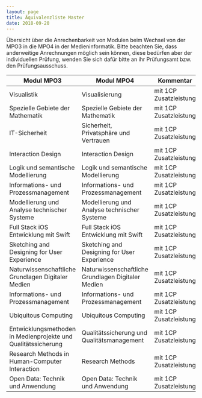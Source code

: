 ```yaml
---
layout: page
title: Äquivalenzliste Master
date: 2018-09-20
---
```


Übersicht über die Anrechenbarkeit von Modulen beim Wechsel von der MPO3 in die MPO4 in der Medieninformatik.
Bitte beachten Sie, dass anderweitige Anrechnungen möglich sein können, diese bedürfen aber der individuellen Prüfung, wenden Sie sich dafür bitte an ihr Prüfungsamt bzw. den Prüfungsausschuss.

| Modul MPO3 | Modul MPO4 | Kommentar|
| ----- | ----- | --- |
| Visualistik | Visualisierung | mit 1CP Zusatzleistung |
| Spezielle Gebiete der Mathematik | Spezielle Gebiete der Mathematik | mit 1CP Zusatzleistung |
| IT-Sicherheit | Sicherheit, Privatsphäre und Vertrauen | mit 1CP Zusatzleistung |
| Interaction Design | Interaction Design | mit 1CP Zusatzleistung  |
| Logik und semantische Modellierung | Logik und semantische Modellierung  | mit 1CP Zusatzleistung |
| Informations- und Prozessmanagement | Informations- und Prozessmanagement | mit 1CP Zusatzleistung |
| Modellierung und Analyse technischer Systeme | Modellierung und Analyse technischer Systeme  | mit 1CP Zusatzleistung |
| Full Stack iOS Entwicklung mit Swift | Full Stack iOS Entwicklung mit Swift | mit 1CP Zusatzleistung |
| Sketching and Designing for User Experience | Sketching and Designing for User Experience  | mit 1CP Zusatzleistung |
| Naturwissenschaftliche Grundlagen Digitaler Medien | Naturwissenschaftliche Grundlagen Digitaler Medien  | mit 1CP Zusatzleistung |
| Informations- und Prozessmanagement | Informations- und Prozessmanagement | mit 1CP Zusatzleistung |
| Ubiquitous Computing | Ubiquitous Computing | mit 1CP Zusatzleistung |
| Entwicklungsmethoden in Medienprojekte und Qualitätssicherung | Qualitätssicherung und Qualitätsmanagement | mit 1CP Zusatzleistung |
| Research Methods in Human-Computer Interaction | Research Methods | mit 1CP Zusatzleistung |
| Open Data: Technik und Anwendung | Open Data: Technik und Anwendung | mit 1CP Zusatzleistung |


